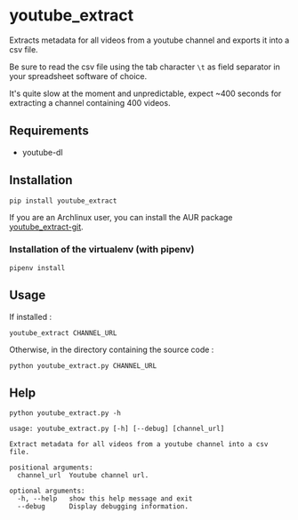 # youtube_extract

Extracts metadata for all videos from a youtube channel and exports it into a csv file.

Be sure to read the csv file using the tab character `\t` as field separator in your spreadsheet software of choice.

It's quite slow at the moment and unpredictable, expect ~400 seconds for extracting a channel containing 400 videos.

## Requirements

- youtube-dl

## Installation

```
pip install youtube_extract
```

If you are an Archlinux user, you can install the AUR package [youtube_extract-git](https://aur.archlinux.org/packages/youtube_extract-git).

### Installation of the virtualenv (with pipenv)

```
pipenv install
```

## Usage

If installed :

```
youtube_extract CHANNEL_URL
```

Otherwise, in the directory containing the source code :

```
python youtube_extract.py CHANNEL_URL
```

## Help

```
python youtube_extract.py -h
```

```
usage: youtube_extract.py [-h] [--debug] [channel_url]

Extract metadata for all videos from a youtube channel into a csv file.

positional arguments:
  channel_url  Youtube channel url.

optional arguments:
  -h, --help   show this help message and exit
  --debug      Display debugging information.
```
